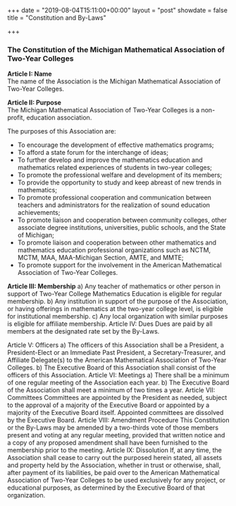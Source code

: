 +++
date = "2019-08-04T15:11:00+00:00"
layout = "post"
showdate = false
title = "Constitution and By-Laws"

+++

### The Constitution of the Michigan Mathematical Association of Two-Year Colleges

**Article I: Name**<br/>
The name of the Association is the Michigan Mathematical Association of Two-Year Colleges.<br/>

**Article II: Purpose**<br/>
The Michigan Mathematical Association of Two-Year Colleges is a non-profit, education association.<br/>

The purposes of this Association are:<br/>
<ul>
  <li>To encourage the development of effective mathematics programs;</li>
  <li>To afford a state forum for the interchange of ideas;</li>
  <li>To further develop and improve the mathematics education and mathematics related experiences of students in two-year colleges;</li>
  <li>To promote the professional welfare and development of its members;</li>
  <li>To provide the opportunity to study and keep abreast of new trends in mathematics;</li>
  <li>To promote professional cooperation and communication between teachers and administrators for the realization of sound education achievements;</li>
  <li>To promote liaison and cooperation between community colleges, other associate degree institutions, universities, public schools, and the State of Michigan;</li>
  <li>To promote liaison and cooperation between other mathematics and mathematics education professional organizations such as NCTM, MCTM, MAA, MAA-Michigan Section, AMTE, and MMTE;</li>
  <li>To promote support for the involvement in the American Mathematical Association of Two-Year Colleges.</li></ul>
  
**Article III: Membership**
a)	Any teacher of mathematics or other person in support of Two-Year College Mathematics Education is eligible for regular membership.
b)	Any institution in support of the purpose of the Association, or having offerings in mathematics at the two-year college level, is eligible for institutional membership.
c)	Any local organization with similar purposes is eligible for affiliate membership.
Article IV: Dues
Dues are paid by all members at the designated rate set by the By-Laws.

Article V: Officers
a)	The officers of this Association shall be a President, a President-Elect or an Immediate Past President, a Secretary-Treasurer, and Affiliate Delegate(s) to the American Mathematical Association of Two-Year Colleges.
b)	The Executive Board of this Association shall consist of the officers of this Association.
Article VI: Meetings
a)	There shall be a minimum of one regular meeting of the Association each year.
b)	The Executive Board of the Association shall meet a minimum of two times a year.
Article VII: Committees
Committees are appointed by the President as needed, subject to the approval of a majority of the Executive Board or appointed by a majority of the Executive Board itself. Appointed committees are dissolved by the Executive Board.
Article VIII: Amendment Procedure
This Constitution or the By-Laws may be amended by a two-thirds vote of those members present and voting at any regular meeting, provided that written notice and a copy of any proposed amendment shall have been furnished to the membership prior to the meeting.
Article IX: Dissolution
If, at any time, the Association shall cease to carry out the purposed herein stated, all assets and property held by the Association, whether in trust or otherwise, shall, after payment of its liabilities, be paid over to the American Mathematical Association of Two-Year Colleges to be used exclusively for any project, or educational purposes, as determined by the Executive Board of that organization.

